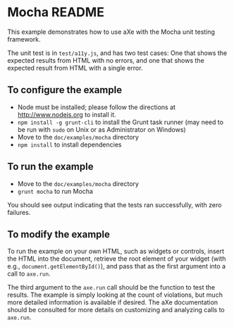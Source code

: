 # Mocha README

This example demonstrates how to use aXe with the Mocha unit testing framework.

The unit test is in `test/a11y.js`, and has two test cases: One that shows the
expected results from HTML with no errors, and one that shows the expected
result from HTML with a single error.

## To configure the example

- Node must be installed; please follow the directions at http://www.nodejs.org
  to install it.
- `npm install -g grunt-cli` to install the Grunt task runner (may need to be
  run with `sudo` on Unix or as Administrator on Windows)
- Move to the `doc/examples/mocha` directory
- `npm install` to install dependencies

## To run the example

- Move to the `doc/examples/mocha` directory
- `grunt mocha` to run Mocha

You should see output indicating that the tests ran successfully, with zero
failures.

## To modify the example

To run the example on your own HTML, such as widgets or controls, insert the
HTML into the document, retrieve the root element of your widget (with e.g.,
`document.getElementById()`), and pass that as the first argument into a call
to `axe.run`.

The third argument to the `axe.run` call should be the function to test
the results. The example is simply looking at the count of violations, but much
more detailed information is available if desired. The aXe documentation
should be consulted for more details on customizing and
analyzing calls to `axe.run`.
